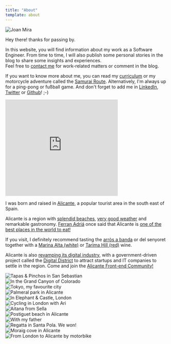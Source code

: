 ```yaml
---
title: "About"
template: about
---
```


<div>
  <div class="slide">
    <img class="pach" src="/about/images/pach.png" alt="Joan Mira" />
    <p>Hey there! thanks for passing by.</p>
    <p>In this website, you will find information about my work as a Software Engineer. From time to time, I will also publish some personal stories in the blog to share some insights and experiences.<br />Feel free to <a href="/contact">contact me</a> for work-related matters or comment in the blog.</p>
    <p>If you want to know more about me, you can read my <a href="/cv">curriculum</a> or my motorcycle adventure called the <a href="/samurai-route/">Samurai Route</a>. Alternatively, I'm always up for a ping-pong or fußball game. And don't forget to add me in <a href="http://linkedin.com/in/joanmira">LinkedIn</a>, <a href="https://twitter.com/gazpachu/">Twitter</a> or <a href="https://github.com/gazpachu">Github</a>! ;-)</p>
  </div>

  <div class="slide">
    <div class="pach map">
      <iframe
        src="https://www.google.com/maps/embed?pb=!1m10!1m8!1m3!1d3194907.7498850836!2d0.09776853793140954!3d38.58986836969722!3m2!1i1024!2i768!4f13.1!5e0!3m2!1sen!2ses!4v1547562508012"
        width="350"
        height="300"
        frameBorder="0"
        style="border: 0"
        allowFullscreen
      ></iframe>
    </div>
    <div>
      <p>I was born and raised in <a href="https://en.wikipedia.org/wiki/Alicante" target="_blank" rel="noreferrer noopener">Alicante</a>, a popular tourist area in the south east of Spain.</p>
      <p>Alicante is a region with <a href="https://www.alicanteturismo.com/discover-alicante/beaches/?lang=en" rel="noreferrer noopener">splendid beaches</a>, <a href="https://www.climatestotravel.com/climate/spain/alicante" target="_blank" rel="noreferrer noopener">very good weather</a> and remarkable gastronomy. <a href="https://en.wikipedia.org/wiki/Ferran_Adri%C3%A0">Ferran Adriá</a> once said that Alicante is <a href="https://www.diarioinformacion.com/cultura/2011/08/13/ferran-adria-inspira-alicante/1158013.html" rel="noreferrer noopener">one of the best places in the world to eat!</a></p>
      <p>If you visit, I definitely recommend tasting the <a href="https://en.wikipedia.org/wiki/Arr%C3%B2s_a_banda" target="_blank" rel="noreferrer noopener">arròs a banda</a> or del senyoret together with a <a href="https://www.bocopa.com/nuestros-vinos/blancos-en/marina-alta/?lang=en">Marina Alta (white)</a> or <a href="https://bodegasvolver.com/nuestros-vinos/tarima-hill/?lang=en">Tarima Hill (red)</a> wine.</p>
      <p>Alicante is also <a href="https://alicantec.com/casos-exito/" target="_blank" rel="noreferrer noopener">revamping its digital industry</a>, with a government-driven project called the <a href="https://distritodigitalcv.com/" target="_blank" rel="noreferrer noopener">Digital District</a> to attract startups and IT companies to settle in the region. Come and join the <a href="http://alicantefrontend.herokuapp.com/">Alicante Front-end Community!</a></p>
    </div>
  </div>
  <div class="slide gallery">
    <div title="Tapas & Pinchos in San Sebastian"><img src="/about/images/tapas.jpg" alt="Tapas & Pinchos in San Sebastian" /></div>
    <div title="In the Grand Canyon of Colorado"><img src="/about/images/usa.jpg" alt="In the Grand Canyon of Colorado" /></div>
    <div title="Tokyo, my favourite city"><img src="/about/images/tokyo.jpg" alt="Tokyo, my favourite city" /></div>
    <div title="Palmeral park in Alicante"><img src="/about/images/palmeral.jpg" alt="Palmeral park in Alicante" /></div>
    <div title="In Elephant & Castle, London"><img src="/about/images/elephant.jpg" alt="In Elephant & Castle, London" /></div>
    <div title="Cycling in London with Ari"><img src="/about/images/london.jpg" alt="Cycling in London with Ari" /></div>
    <div title="Aitana mountain from Sella"><img src="/about/images/aitana.jpg" alt="Aitana from Sella" /></div>
    <div title="Postiguet beach in Alicante"><img src="/about/images/postiguet.jpg" alt="Postiguet beach in Alicante" /></div>
    <div title="With my father"><img src="/about/images/bob.jpg" alt="With my father" /></div>
    <div title="Regatta in Santa Pola. We won!"><img src="/about/images/remo.jpg" alt="Regatta in Santa Pola. We won!" /></div>
    <div title="Moraig cove in Alicante"><img src="/about/images/moraig.jpg" alt="Moraig cove in Alicante" /></div>
    <div title="From London to Alicante by motorbike"><img src="/about/images/paris.jpg" alt="From London to Alicante by motorbike" /></div>
  </div>
</div>